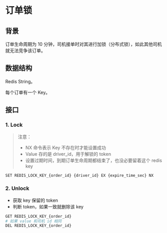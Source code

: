 # 订单锁

## 背景

订单生命周期为 10 分钟，司机接单时对其进行加锁（分布式锁），如此其他司机就无法竞争该订单。

## 数据结构

Redis String。

每个订单有一个 Key。

## 接口

### 1. Lock

> 注意：
>
> * NX 命令表示 Key 不存在时才能设置成功
> * Value 存的是 driver_id，用于解锁的 token
> * 设置过期时间，到期订单生命周期都结束了，也没必要留着这个 redis key

```bash
SET REDIS_LOCK_KEY_{order_id} {driver_id} EX {expire_time_sec} NX
```

### 2. Unlock

* 获取 key 保留的 token
* 判断 token，如果一致就删除该 key

```bash
GET REDIS_LOCK_KEY_{order_id}
# 如果 value 和司机 id 相同
DEL REDIS_LOCK_KEY_{order_id}
```
